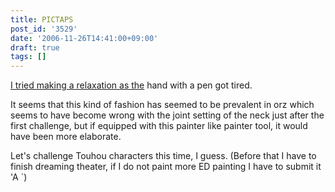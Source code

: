 ```yaml
---
title: PICTAPS
post_id: '3529'
date: '2006-11-26T14:41:00+09:00'
draft: true
tags: []
---
```


[I tried making a relaxation as the](http://roxik.com/pictaps/?pid=176617) hand with a pen got tired.

It seems that this kind of fashion has seemed to be prevalent in orz which seems to have become wrong with the joint setting of the neck just after the first challenge, but if equipped with this painter like painter tool, it would have been more elaborate.

Let's challenge Touhou characters this time, I guess. (Before that I have to finish dreaming theater, if I do not paint more ED painting I have to submit it 'A `)

